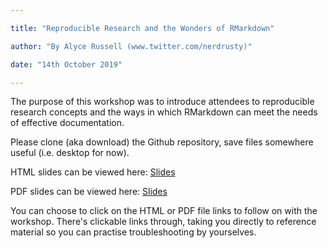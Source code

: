 ```yaml
---

title: "Reproducible Research and the Wonders of RMarkdown"

author: "By Alyce Russell (www.twitter.com/nerdrusty)"

date: "14th October 2019"

---
```


The purpose of this workshop was to introduce attendees to reproducible research concepts and the ways in which RMarkdown can meet the needs of effective documentation. 

Please clone (aka download) the Github repository, save files somewhere useful (i.e. desktop for now). 

HTML slides can be viewed here: [Slides](https://alycerussell.github.io/ReproducibleResearchOct2019/)

PDF slides can be viewed here: [Slides](./ReproducibleResearchSeminar.pdf)

You can choose to click on the HTML or PDF file links to follow on with the workshop. There's clickable links through, taking you directly to reference material so you can practise troubleshooting by yourselves. 



